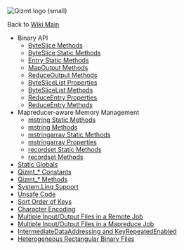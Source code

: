 <a href='Hidden comment: Image:'></a><img src='http://qizmt.googlecode.com/svn/wiki/images/Qizmt_logo_small.png' alt='Qizmt logo (small)' />

Back to <a href='Hidden comment: Link:'></a>[Wiki Main](Main.md)

  * Binary API
    * [ByteSlice Methods](MySpaceQizmtReferenceByteSliceMethods.md)
    * [ByteSlice Static Methods](MySpaceQizmtReferenceByteSliceStaticMethods.md)
    * [Entry Static Methods](MySpaceQizmtReferenceEntryStaticMethods.md)
    * [MapOutput Methods](MySpaceQizmtReferenceMapOutputMethods.md)
    * [ReduceOutput Methods](MySpaceQizmtReferenceReduceOutputMethods.md)
    * [ByteSliceList Properties](MySpaceQizmtReferenceByteSliceListProperties.md)
    * [ByteSliceList Methods](MySpaceQizmtReferenceByteSliceListMethods.md)
    * [ReduceEntry Properties](MySpaceQizmtReferenceReduceEntryProperties.md)
    * [ReduceEntry Methods](MySpaceQizmtReferenceReduceEntryMethods.md)
  * Mapreducer-aware Memory Management
    * [mstring Static Methods](MySpaceQizmtReferenceMStringStaticMethods.md)
    * [mstring Methods](MySpaceQizmtReferenceMStringMethods.md)
    * [mstringarray Static Methods](MySpaceQizmtReferenceMStringArrayStaticMethods.md)
    * [mstringarray Properties](MySpaceQizmtReferenceMStringArrayProperties.md)
    * [recordset Static Methods](MySpaceQizmtReferenceRecordsetStaticMethods.md)
    * [recordset Methods](MySpaceQizmtReferenceRecordsetMethods.md)
  * [Static Globals](MySpaceQizmtReferenceStaticGlobals.md)
  * [Qizmt\_\* Constants](MySpaceQizmtReferenceQizmtConstants.md)
  * [Qizmt\_\* Methods](MySpaceQizmtReferenceQizmtMethods.md)
  * [System.Linq Support](MySpaceQizmtReferenceSystemLinqSupport.md)
  * [Unsafe Code](MySpaceQizmtReferenceUnsafeCode.md)
  * [Sort Order of Keys](MySpaceQizmtReferenceSortOrderOfKeys.md)
  * [Character Encoding](MySpaceQizmtReferenceCharacterEncoding.md)
  * [Multiple Input/Output Files in a Remote Job](MySpaceQizmtReferenceRemoteJobMultipleInputOutputFiles.md)
  * [Multiple Input/Output Files in a Mapreduce Job](MySpaceQizmtReferenceMapreduceJobMultipleInputOutputFiles.md)
  * [IntermediateDataAddressing and KeyRepeatedEnabled](MySpaceQizmtReferenceIntermediateDataAddressing.md)
  * [Heterogeneous Rectangular Binary Files](MySpaceQizmtReferenceHeterogeneousRectangularBinaryFile.md)